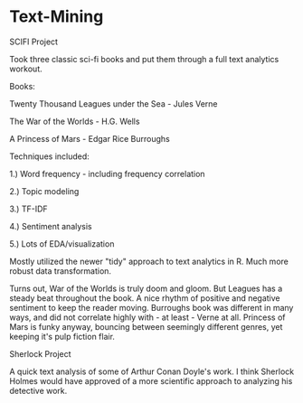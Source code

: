 # Text-Mining

SCIFI Project

Took three classic sci-fi books and put them through a full text analytics workout. 

Books:

Twenty Thousand Leagues under the Sea - Jules Verne

The War of the Worlds - H.G. Wells

A Princess of Mars - Edgar Rice Burroughs

Techniques included:

1.) Word frequency - including frequency correlation

2.) Topic modeling

3.) TF-IDF

4.) Sentiment analysis

5.) Lots of EDA/visualization

Mostly utilized the newer "tidy" approach to text analytics in R. Much more robust data transformation. 

Turns out, War of the Worlds is truly doom and gloom. But Leagues has a steady beat throughout the book. A nice rhythm of positive and negative sentiment to keep the reader moving. Burroughs book was different in many ways, and did not correlate highly with - at least - Verne at all. Princess of Mars is funky anyway, bouncing between seemingly different genres, yet keeping it's pulp fiction flair. 






Sherlock Project

A quick text analysis of some of Arthur Conan Doyle's work. I think Sherlock Holmes would have approved of a more scientific approach to analyzing his detective work. 


